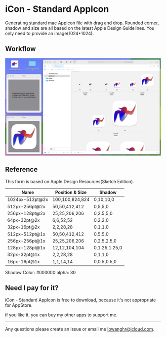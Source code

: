 # iCon - Standard AppIcon
Generating standard mac AppIcon file with drag and drop.
Rounded corner, shadow and size are all based on the latest Apple Design Guidelines.
You only need to provide an image(1024*1024).

## Workflow
![workflow](https://github.com/lbwanghr/iCon/blob/main/workflow.png)

## Reference
This form is based on Apple Design Resources(Sketch Edition).

|Name |	Position & Size	| Shadow |
|---|---|---|
|1024px-512pt@2x	|100,100,824,824	|0,10,10,0
|512px-256pt@2x	|50,50,412,412	|0,5,5,0
|256px-128pt@2x	|25,25,206,206	|0,2.5,5,0
|64px-32pt@2x	|6,6,52,52	|0,2,2,0
|32px-16pt@2x	|2,2,28,28	|0,1,1,0
|512px-512pt@1x	|50,50,412,412	|0,5,5,0
|256px-256pt@1x	|25,25,206,206	|0,2.5,2.5,0
|128px-128pt@1x	|12,12,104,104	|0,1.25,1.25,0
|32px-32pt@1x	|2,2,28,28	|0,1,1,0
|16px-16pt@1x	|1,1,14,14	|0,0.5,0.5,0

Shadow Color: #000000 alpha: 30



## Need I pay for it?

iCon - Standard AppIcon is free to download, because it's not appropriate for AppStore.

if you like it, you can buy my other apps to support me.

---
Any questions please create an issue or email me lbwanghr@icloud.com.
